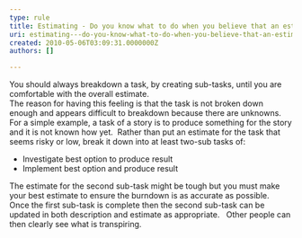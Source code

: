 ```yaml
---
type: rule
title: Estimating - Do you know what to do when you believe that an estimate for a task seems risky or low and you are tempted to add some contingency?
uri: estimating---do-you-know-what-to-do-when-you-believe-that-an-estimate-for-a-task-seems-risky-or-low-and-you-are-tempted-to-add-some-contingency
created: 2010-05-06T03:09:31.0000000Z
authors: []

---
```


 You should always breakdown a task, by creating sub-tasks, until you are comfortable with the overall estimate. <br> 
The reason for having this feeling is that the task is not broken down enough and appears difficult to breakdown because there are unknowns.   For a simple example, a task of a story is to produce something for the story and it is not known how yet.  Rather than put an estimate for the task that seems risky or low, break it down into at least two-sub tasks of:

- Investigate best option to produce result
- Implement best option and produce result


The estimate for the second sub-task might be tough but you must make your best estimate to ensure the burndown is as accurate as possible.  Once the first sub-task is complete then the second sub-task can be updated in both description and estimate as appropriate.   Other people can then clearly see what is transpiring.

